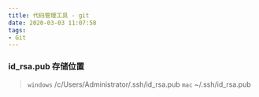 ```yaml
---
title: 代码管理工具 - git
date: 2020-03-03 11:07:58
tags:
- Git
---
```


###  id_rsa.pub 存储位置
> `windows` /c/Users/Administrator/.ssh/id_rsa.pub
> `mac` ~/.ssh/id_rsa.pub
